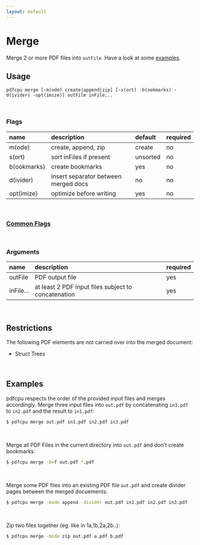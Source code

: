 ```yaml
---
layout: default
---
```


# Merge

Merge 2 or more PDF files into `outFile`. Have a look at some [examples](#examples).

## Usage

```
pdfcpu merge [-m(ode) create|append|zip] [-s(ort) -b(ookmarks) -d(ivider) -opt(imize)] outFile inFile...
```

<br>

### Flags

| name       | description                          | default   | required
|:-----------|:-------------------------------------|:----------|:--
| m(ode)     | create, append, zip                  | create    | no
| s(ort)     | sort inFiles if present              | unsorted  | no
| b(ookmarks)| create bookmarks                     | yes       | no
| d(ivider)  | insert separator between merged docs | no        | no
| opt(imize) | optimize before writing              | yes       | no


<br>

### [Common Flags](../getting_started/common_flags)

<br>

### Arguments

| name         | description         | required
|:-------------|:--------------------|:--------
| outFile      | PDF output file     | yes  
| inFile...    | at least 2 PDF input files subject to concatenation | yes

<br>

## Restrictions

The following PDF elements are not carried over into the merged document:

* Struct Trees

<br>

## Examples

pdfcpu respects the order of the provided input files and merges accordingly. Merge three input files into `out.pdf` by concatenating `in3.pdf` to `in2.pdf` and the result to `in1.pdf`:

```sh
$ pdfcpu merge out.pdf in1.pdf in2.pdf in3.pdf
```

<br>

Merge all PDF Files in the current directory into `out.pdf` and don't create bookmarks:

```sh
$ pdfcpu merge -b=f out.pdf *.pdf
```

<br>

Merge some PDF files into an existing PDF file `out.pdf` and create divider pages between the merged docuements:

```sh
$ pdfcpu merge -mode append -divider out.pdf in1.pdf in2.pdf in3.pdf
```

<br>

Zip two files together (eg. like in 1a,1b,2a,2b..):
```sh
$ pdfcpu merge -mode zip out.pdf a.pdf b.pdf
```
